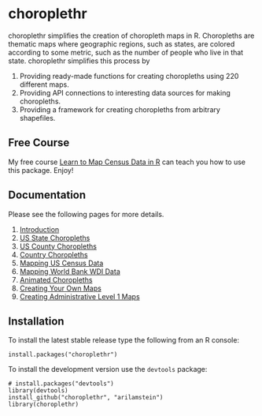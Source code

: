 # choroplethr
<!--
commented out because travis's r support is erroneously failing:
https://github.com/Rexamine/stringi/issues/155
Master: [![Build Status](https://travis-ci.org/arilamstein/choroplethr.png?branch=master)](https://travis-ci.org/arilamstein/choroplethr)
-->
choroplethr simplifies the creation of choropleth maps in R. Choropleths are thematic maps where geographic regions, such as states, are colored according to some metric, such as the number of people who live in that state.  choroplethr simplifies this process by
    
1. Providing ready-made functions for creating choropleths using 220 different maps.
2. Providing API connections to interesting data sources for making choropleths.
3. Providing a framework for creating choropleths from arbitrary shapefiles.

## Free Course

My free course [Learn to Map Census Data in R](http://www.arilamstein.com/free-course) can teach you how to use this package. Enjoy!

## Documentation

Please see the following pages for more details.

1. [Introduction](http://cran.r-project.org/web/packages/choroplethr/vignettes/a-introduction.html)
1. [US State Choropleths](http://cran.r-project.org/web/packages/choroplethr/vignettes/b-state-choropleth.html)
1. [US County Choropleths](http://cran.r-project.org/web/packages/choroplethr/vignettes/c-county-choropleth.html)
1. [Country Choropleths](http://cran.r-project.org/web/packages/choroplethr/vignettes/d-country-choropleth.html)
1. [Mapping US Census Data](http://cran.r-project.org/web/packages/choroplethr/vignettes/e-mapping-us-census-data.html)
1. [Mapping World Bank WDI Data](http://cran.r-project.org/web/packages/choroplethr/vignettes/f-world-bank-data.html)
1. [Animated Choropleths](http://cran.r-project.org/web/packages/choroplethr/vignettes/g-animated-choropleths.html)
1. [Creating Your Own Maps](http://cran.r-project.org/web/packages/choroplethr/vignettes/h-creating-your-own-maps.html)
2. [Creating Administrative Level 1 Maps](http://cran.r-project.org/web/packages/choroplethr/vignettes/i-creating-admin1-maps.html)

## Installation

To install the latest stable release type the following from an R console:

```
install.packages("choroplethr")
```

To install the development version use the `devtools` package:

```
# install.packages("devtools")
library(devtools)
install_github("choroplethr", "arilamstein")
library(choroplethr)
```

